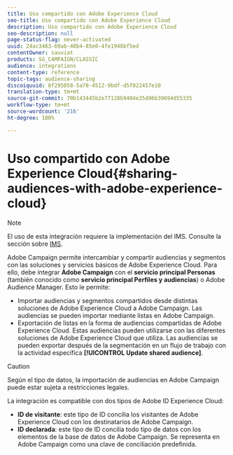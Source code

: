 ```yaml
---
title: Uso compartido con Adobe Experience Cloud
seo-title: Uso compartido con Adobe Experience Cloud
description: Uso compartido con Adobe Experience Cloud
seo-description: null
page-status-flag: never-activated
uuid: 24ac3463-69ab-48b4-85e0-4fe1948bf5ed
contentOwner: sauviat
products: SG_CAMPAIGN/CLASSIC
audience: integrations
content-type: reference
topic-tags: audience-sharing
discoiquuid: 8f295058-5a78-4512-9bdf-d5f022457e10
translation-type: tm+mt
source-git-commit: 70b143445b2e77128b9404e35d96b39694d55335
workflow-type: tm+mt
source-wordcount: '216'
ht-degree: 100%

---
```



# Uso compartido con Adobe Experience Cloud{#sharing-audiences-with-adobe-experience-cloud}

>[!NOTE]
>
>El uso de esta integración requiere la implementación del IMS. Consulte la sección sobre [IMS](../../integrations/using/about-adobe-id.md).

Adobe Campaign permite intercambiar y compartir audiencias y segmentos con las soluciones y servicios básicos de Adobe Experience Cloud. Para ello, debe integrar **Adobe Campaign** con el **servicio principal Personas** (también conocido como **servicio principal Perfiles y audiencias**) o Adobe Audience Manager. Esto le permite:

* Importar audiencias y segmentos compartidos desde distintas soluciones de Adobe Experience Cloud a Adobe Campaign. Las audiencias se pueden importar mediante listas en Adobe Campaign.
* Exportación de listas en la forma de audiencias compartidas de Adobe Experience Cloud. Estas audiencias pueden utilizarse con las diferentes soluciones de Adobe Experience Cloud que utiliza. Las audiencias se pueden exportar después de la segmentación en un flujo de trabajo con la actividad específica **[!UICONTROL Update shared audience]**.

>[!CAUTION]
>
>Según el tipo de datos, la importación de audiencias en Adobe Campaign puede estar sujeta a restricciones legales.

La integración es compatible con dos tipos de Adobe ID Experience Cloud:

* **ID de visitante**: este tipo de ID concilia los visitantes de Adobe Experience Cloud con los destinatarios de Adobe Campaign.
* **ID declarada**: este tipo de ID concilia todo tipo de datos con los elementos de la base de datos de Adobe Campaign. Se representa en Adobe Campaign como una clave de conciliación predefinida.
